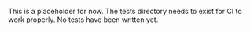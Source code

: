 This is a placeholder for now. The tests directory needs to exist for CI to work properly. No tests have been written yet.